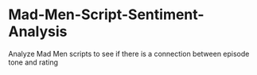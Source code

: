 # Mad-Men-Script-Sentiment-Analysis
Analyze Mad Men scripts to see if there is a connection between episode tone and rating
